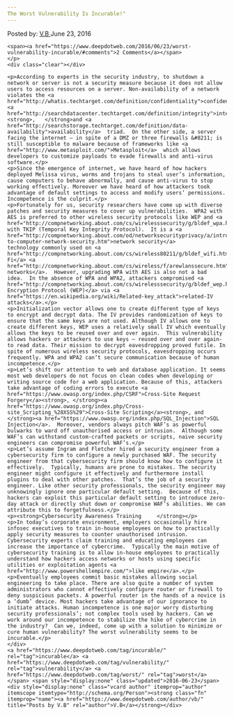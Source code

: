 ```yaml
---
The Worst Vulnerability Is Incurable!"
---
```

<article class="post-listing post-14567 post type-post status-publish format-standard has-post-thumbnail hentry  tag-incurable tag-vulnerability tag-worst">
    <div class="post-inner">
        <span>Posted by: <a href="https://www.deepdotweb.com/author/vb/" title="">V.B </a></span>
    <span>June 23, 2016</span>
    
    <span><a href="https://www.deepdotweb.com/2016/06/23/worst-vulnerability-incurable/#comments">2 Comments</a></span>
    </p>
    <div class="clear"></div>
    
    <p>According to experts in the security industry, to shutdown a network or server is not a security measure because it does not allow users to access resources on a server. Non-availability of a network violates the <a href="http://whatis.techtarget.com/definition/confidentiality">confidentiality</a>, <a href="http://searchdatacenter.techtarget.com/definition/integrity">integrity</a><strong>,   </strong>and <a href="http://searchstorage.techtarget.com/definition/data-availability">availability</a>  triad.  On the other side, a server facing the internet – in spite of a DMZ or three firewalls &#8211; is still susceptible to malware because of frameworks like <a href="http://www.metasploit.com/">Metasploit</a>  which allows developers to customize payloads to evade firewalls and anti-virus software.</p>
    <p>Since the emergence of internet, we have heard of how hackers deployed Melissa virus, worms and trojans to steal user’s information, cause computers to behave abnormally, and cause anti-virus to stop working effectively. Moreover we have heard of how attackers took advantage of default settings to access and modify users’ permissions. Incompetence is the culprit.</p>
    <p>Fortunately for us, security researchers have come up with diverse patches and security measures to cover up vulnerabilities.  WPA2 with AES is preferred to other wireless security protocols like WEP and <a href="http://compnetworking.about.com/cs/wirelesssecurity/g/bldef_wpa.htm">WPA</a> with TKIP (Temporal Key Integrity Protocol).  It is a <a href="http://compnetworking.about.com/od/networksecurityprivacy/a/introduction-to-computer-network-security.htm">network security</a> technology commonly used on <a href="http://compnetworking.about.com/cs/wireless80211/g/bldef_wifi.htm">Wi-Fi</a> <a href="http://compnetworking.about.com/cs/wireless/f/arewlanssecure.htm">wireless networks</a>.  However, upgrading WPA with AES is also not a bad idea.  In the absence of WPA and WPA2, attackers compromised <a href="http://compnetworking.about.com/cs/wirelesssecurity/g/bldef_wep.htm">Wireless Encryption Protocol (WEP)</a> via <a href="https://en.wikipedia.org/wiki/Related-key_attack">related-IV attacks</a>.</p>
    <p>Initialization vector allows one to create different type of keys to encrypt and decrypt data. The IV provides randomization of keys to ensure that the same keys are not used. Although IV allows one to create different keys, WEP uses a relatively small IV which eventually allows the keys to be reused over and over again.  This vulnerability allows hackers or attackers to use keys – reused over and over again- to read data. Their mission to decrypt eavesdropping proved futile. In spite of numerous wireless security protocols, eavesdropping occurs frequently. WPA and WPA2 can’t secure communication because of human incompetence.</p>
    <p>Let’s shift our attention to web and database application. It seems most web developers do not focus on clean codes when developing or writing source code for a web application. Because of this, attackers take advantage of coding errors to execute <a href="https://www.owasp.org/index.php/CSRF">Cross-Site Request Forgery</a><strong>, </strong><a href="https://www.owasp.org/index.php/Cross-site_Scripting_%28XSS%29">Cross-Site Scripting</a><strong>, and </strong><a href="https://www.owasp.org/index.php/SQL_Injection">SQL Injection</a>.  Moreover, vendors always pitch WAF’s as powerful bulwarks to ward off unauthorised access or intrusion.  Although some WAF’s can withstand custom-crafted packets or scripts, naive security engineers can compromise powerful WAF’s.</p>
    <p>Let’s assume Ingram and Fletcher hired a security engineer from a cybersecurity firm to configure a newly purchased WAF. The security engineer from that cybersecurity firm should know how to configure it effectively.  Typically, humans are prone to mistakes. The security engineer might configure it effectively and furthermore install plugins to deal with other patches.  That’s the job of a security engineer. Like other security professionals, the security engineer may unknowingly ignore one particular default setting.  Because of this, hackers can exploit this particular default setting to introduce zero-day attack or directly shut down or compromise WAF’s abilities. We can attribute this to forgetfulness.</p>
    <p><strong>Cybersecurity Awareness Training     </strong></p>
    <p>In today’s corporate environment, employers occasionally hire infosec executives to train in-house employees on how to practically apply security measures to counter unauthorised intrusion. Cybersecurity experts claim training and educating employees can increase the importance of cybercrime.  Typically the main motive of cybersecurity training is to allow in-house employees to practically understand how hackers access networks or hosts using specific utilities or exploitation agents <a href="http://www.powershellempire.com/">like empire</a>.</p>
    <p>Eventually employees commit basic mistakes allowing social engineering to take place. There are also quite a number of system administrators who cannot effectively configure router or firewall to deny suspicious packets. A powerful router in the hands of a novice is a ‘dumb’ device. Most hackers take advantage of our ignorance to initiate attacks. Human incompetence is one major worry disturbing security professionals’; not complex tools used by hackers. Can we work around our incompetence to stabilize the hike of cybercrime in the industry?  Can we, indeed, come up with a solution to minimize or cure human vulnerability? The worst vulnerability seems to be incurable.</p>
    </div>
    <a href="https://www.deepdotweb.com/tag/incurable/" rel="tag">incurable</a> <a href="https://www.deepdotweb.com/tag/vulnerability/" rel="tag">vulnerability</a> <a href="https://www.deepdotweb.com/tag/worst/" rel="tag">worst</a></span> <span style="display:none" class="updated">2016-06-23</span>
    <div style="display:none" class="vcard author" itemprop="author" itemscope itemtype="http://schema.org/Person"><strong class="fn" itemprop="name"><a href="https://www.deepdotweb.com/author/vb/" title="Posts by V.B" rel="author">V.B</a></strong></div>
    
